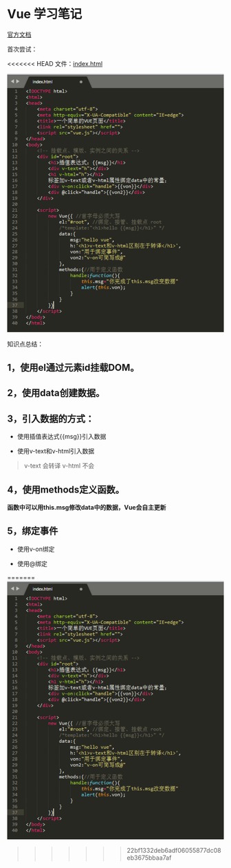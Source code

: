 # Vue 学习笔记

[官方文档](https://cn.vuejs.org)

首次尝试：

<<<<<<< HEAD
文件：[index.html](https://github.com/wyysgithub/Vue-note/blob/master/index.html)

![](https://github.com/wyysgithub/Vue-note/blob/master/img/helloVue.png)


知识点总结：

## 1，使用el通过元素id挂载DOM。

## 2，使用data创建数据。

## 3，引入数据的方式：

* 使用插值表达式{{msg}}引入数据

* 使用v-text和v-html引入数据

> v-text 会转译 v-html 不会

## 4，使用methods定义函数。

**函数中可以用this.msg修改data中的数据，Vue会自主更新**

## 5，绑定事件

* 使用v-on绑定

* 使用@绑定

=======
![](https://github.com/wyysgithub/Vue-note/blob/master/img/helloVue.png)



>>>>>>> 22bf1332deb6adf06055877dc08eb3675bbaa7af
